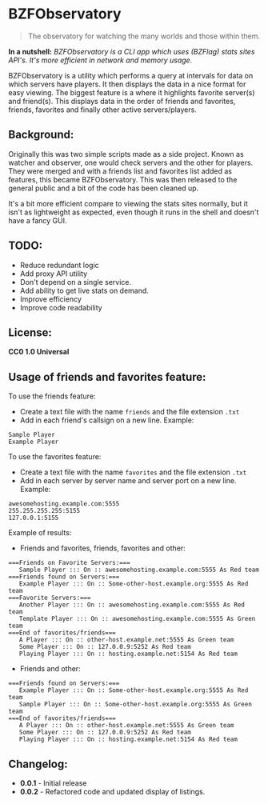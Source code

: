 # BZFObservatory
> The observatory for watching the many worlds and those within them.

**In a nutshell:** *BZFObservatory is a CLI app which uses (BZFlag) stats sites API's. It's more efficient in network and memory usage.*

BZFObservatory is a utility which performs a query at intervals for data on which servers have players. It then displays the data in a nice format for easy viewing. The biggest feature is a where it highlights favorite server(s) and friend(s). This displays data in the order of friends and favorites, friends, favorites and finally other active servers/players.

## Background:
Originally this was two simple scripts made as a side project. Known as watcher and observer, one would check servers and the other for players. They were merged and with a friends list and favorites list added as features, this became BZFObservatory. This was then released to the general public and a bit of the code has been cleaned up.

It's a bit more efficient compare to viewing the stats sites normally, but it isn't as lightweight as expected, even though it runs in the shell and doesn't have a fancy GUI.

## TODO:
* Reduce redundant logic
* Add proxy API utility
* Don't depend on a single service.
* Add ability to get live stats on demand.
* Improve efficiency
* Improve code readability

## License:
**CC0 1.0 Universal**

## Usage of friends and favorites feature:
To use the friends feature:
* Create a text file with the name `friends` and the file extension `.txt`
* Add in each friend's callsign on a new line.
Example:
```
Sample Player
Example Player
```
To use the favorites feature:
* Create a text file with the name `favorites` and the file extension `.txt`
* Add in each server by server name and server port on a new line.
Example:
```
awesomehosting.example.com:5555
255.255.255.255:5155
127.0.0.1:5155

```

Example of results:

* Friends and favorites, friends, favorites and other:
```
===Friends on Favorite Servers:===
   Sample Player ::: On :: awesomehosting.example.com:5555 As Red team
===Friends found on Servers:===
   Example Player ::: On :: Some-other-host.example.org:5555 As Red team
===Favorite Servers:===
   Another Player ::: On :: awesomehosting.example.com:5555 As Red team
   Template Player ::: On :: awesomehosting.example.com:5555 As Green team
===End of favorites/friends===
   A Player ::: On :: other-host.example.net:5555 As Green team
   Some Player ::: On :: 127.0.0.9:5252 As Red team
   Playing Player ::: On :: hosting.example.net:5154 As Red team

```
* Friends and other:
```
===Friends found on Servers:===
   Example Player ::: On :: Some-other-host.example.org:5555 As Red team
   Sample Player ::: On :: Some-other-host.example.org:5555 As Green team
===End of favorites/friends===
   A Player ::: On :: other-host.example.net:5555 As Green team
   Some Player ::: On :: 127.0.0.9:5252 As Red team
   Playing Player ::: On :: hosting.example.net:5154 As Red team

```

## Changelog:
* **0.0.1** - Initial release
* **0.0.2** - Refactored code and updated display of listings.

